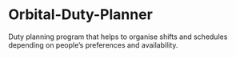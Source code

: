 # Orbital-Duty-Planner
Duty planning program that helps to organise shifts and schedules depending on people’s preferences and availability.
